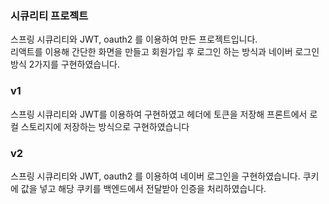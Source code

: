 ### 시큐리티 프로젝트
스프링 시큐리티와 JWT, oauth2 를 이용하여 만든 프로젝트입니다. <br>
리액트를 이용해 간단한 화면을 만들고 회원가입 후 로그인 하는 방식과 네이버 로그인 방식 2가지를 구현하였습니다.

### v1
스프링 시큐리티와 JWT를 이용하여 구현하였고 헤더에 토큰을 저장해 프론트에서 로컬 스토리지에 저장하는 방식으로 구현하였습니다

### v2
스프링 시큐리티와 JWT, oauth2 를 이용하여 네이버 로그인을 구현하였습니다. 쿠키에 값을 넣고 해당 쿠키를
백엔드에서 전달받아 인증을 처리하였습니다.
